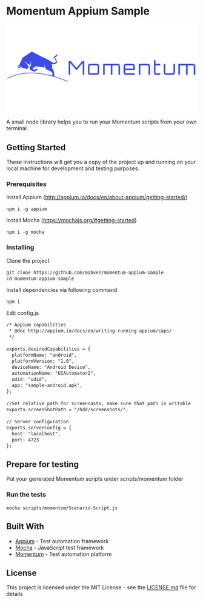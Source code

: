 # Momentum Appium Sample

![GitHub Logo](/logo.png)

A small node library helps you to run your Momentum scripts from your own terminal.

## Getting Started

These instructions will get you a copy of the project up and running on your local machine for development and testing purposes. 

### Prerequisites

Install Appium (http://appium.io/docs/en/about-appium/getting-started/)

```
npm i -g appium
```


Install Mocha (https://mochajs.org/#getting-started)

```
npm i -g mocha
```

### Installing

Clone the project

```
git clone https://github.com/mobven/momentum-appium-sample
cd momentum-appium-sample
```

Install dependencies via following command

```
npm i
```

Edit config.js

```
/* Appium capabilities
 * @doc http://appium.io/docs/en/writing-running-appium/caps/
 */

exports.desiredCapabilities = {
  platformName: "android",
  platformVersion: "1.0",
  deviceName: "Android Device",
  automationName: "UIAutomator2",
  udid: "udid",
  app: "sample-android.apk",
};

//Set relative path for screencasts, make sure that path is writable
exports.screenShotPath = "/hdd/screenshots/";

// Server configuration
exports.serverConfig = {
  host: "localhost",
  port: 4723
};
```


## Prepare for testing

Put your generated Momentum scripts under scripts/momentum folder


### Run the tests

```
mocha scripts/momentum/Scenario-Script.js
```

## Built With

* [Appium](http://appium.io) - Test automation framework 
* [Mocha](https://mochajs.org) - JavaScript test framework
* [Momentum](http://mobven.com/momentum) - Test automation platform

## License

This project is licensed under the MIT License - see the [LICENSE.md](LICENSE.md) file for details
